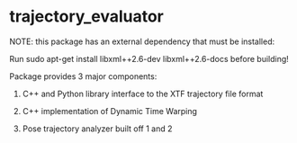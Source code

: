 trajectory_evaluator
========

NOTE: this package has an external dependency that must be installed:

Run sudo apt-get install libxml++2.6-dev libxml++2.6-docs before building!

Package provides 3 major components:

1) C++ and Python library interface to the XTF trajectory file format

2) C++ implementation of Dynamic Time Warping

3) Pose trajectory analyzer built off 1 and 2
